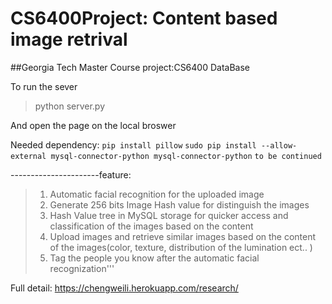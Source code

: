 # CS6400Project: Content based image retrival

##Georgia Tech Master Course project:CS6400 DataBase 

To run the sever

>python server.py

And open the page on the local broswer

Needed dependency:
```pip install pillow```
```sudo pip install --allow-external mysql-connector-python mysql-connector-python```
```to be continued```

----------------------feature:
>1. Automatic facial recognition for the uploaded image
>2. Generate 256 bits Image Hash value for distinguish the images
>3. Hash Value tree in MySQL storage for quicker access and classification of the images based on the content
>4. Upload images and retrieve similar images based on the content of the images(color, texture, distribution of the lumination ect.. )
>5. Tag the people you know after the automatic facial recognization'''
>
Full detail: https://chengweili.herokuapp.com/research/
